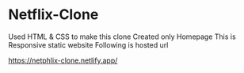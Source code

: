 # Netflix-Clone

Used HTML & CSS to make this clone
Created only Homepage
This is Responsive static website
Following is hosted url


https://netphlix-clone.netlify.app/
